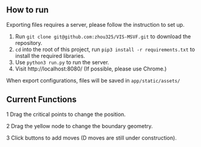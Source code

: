 ## How to run
Exporting files requires a server, please follow the instruction to set up.
1. Run
`git clone git@github.com:zhou325/VIS-MSVF.git` to download the repository.
2. `cd` into the root of this project, run `pip3 install -r requirements.txt` to install the required libraries.
3. Use `python3 run.py` to run the server.
4. Visit http://localhost:8080/ (If possible, please use Chrome.)

When export configurations, files will be saved in `app/static/assets/`

## Current Functions

1 Drag the critical points to change the position.

2 Drag the yellow node to change the boundary geometry.

3 Click buttons to add moves (D moves are still under construction).